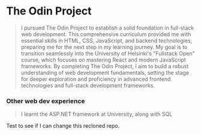 # The Odin Project
> I pursued The Odin Project to establish a solid foundation in full-stack web development. This comprehensive curriculum provided me with essential skills in HTML, CSS, JavaScript, and backend technologies, preparing me for the next step in my learning journey. My goal is to transition seamlessly into the University of Helsinki's "Fullstack Open" course, which focuses on mastering React and modern JavaScript frameworks. By completing The Odin Project, I aim to build a robust understanding of web development fundamentals, setting the stage for deeper exploration and proficiency in advanced frontend technologies and full-stack development frameworks.

### Other web dev experience
> I learnt the ASP.NET framework at University, along with SQL

Test to see if I can change this recloned repo.